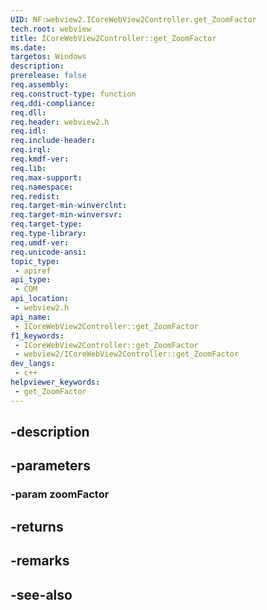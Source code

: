 ```yaml
---
UID: NF:webview2.ICoreWebView2Controller.get_ZoomFactor
tech.root: webview
title: ICoreWebView2Controller::get_ZoomFactor
ms.date: 
targetos: Windows
description: 
prerelease: false
req.assembly: 
req.construct-type: function
req.ddi-compliance: 
req.dll: 
req.header: webview2.h
req.idl: 
req.include-header: 
req.irql: 
req.kmdf-ver: 
req.lib: 
req.max-support: 
req.namespace: 
req.redist: 
req.target-min-winverclnt: 
req.target-min-winversvr: 
req.target-type: 
req.type-library: 
req.umdf-ver: 
req.unicode-ansi: 
topic_type:
 - apiref
api_type:
 - COM
api_location:
 - webview2.h
api_name:
 - ICoreWebView2Controller::get_ZoomFactor
f1_keywords:
 - ICoreWebView2Controller::get_ZoomFactor
 - webview2/ICoreWebView2Controller::get_ZoomFactor
dev_langs:
 - c++
helpviewer_keywords:
 - get_ZoomFactor
---
```


## -description

## -parameters

### -param zoomFactor

## -returns

## -remarks

## -see-also

